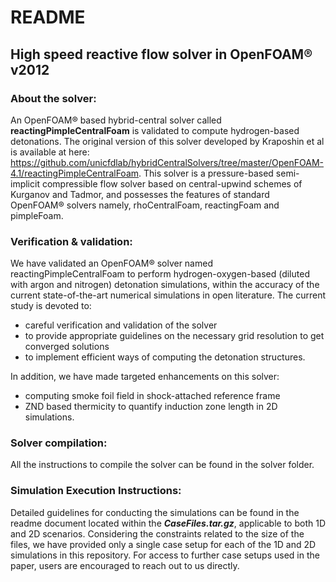 # README 

## High speed reactive flow solver in OpenFOAM® v2012 

### About the solver: ###
An OpenFOAM® based hybrid-central solver called **reactingPimpleCentralFoam** is validated to compute hydrogen-based detonations. The original version of this solver developed by Kraposhin et al is available at here: https://github.com/unicfdlab/hybridCentralSolvers/tree/master/OpenFOAM-4.1/reactingPimpleCentralFoam. This solver is a pressure-based semi-implicit compressible flow solver based on central-upwind schemes of Kurganov and Tadmor, and possesses the features of standard OpenFOAM® solvers namely, rhoCentralFoam, reactingFoam and pimpleFoam. 

### Verification & validation: ###
We have validated an OpenFOAM® solver named reactingPimpleCentralFoam to perform hydrogen-oxygen-based (diluted with argon and nitrogen) detonation simulations, within the accuracy of the current state-of-the-art numerical simulations in open literature. The current study is devoted to: 
- careful verification and validation of the solver
- to provide appropriate guidelines on the necessary grid resolution to get converged solutions
- to implement efficient ways of computing the detonation structures.

In addition, we have made targeted enhancements on this solver:
* computing smoke foil field in shock-attached reference frame
* ZND based thermicity to quantify induction zone length in 2D simulations.

### Solver compilation: ###
All the instructions to compile the solver can be found in the solver folder.

### Simulation Execution Instructions:
Detailed guidelines for conducting the simulations can be found in the readme document located within the ***CaseFiles.tar.gz***, applicable to both 1D and 2D scenarios. Considering the constraints related to the size of the files, we have provided only a single case setup for each of the 1D and 2D simulations in this repository. For access to further case setups used in the paper, users are encouraged to reach out to us directly.
